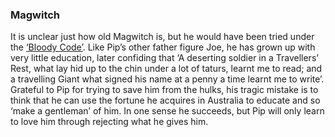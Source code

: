 ### Magwitch

It is unclear just how old Magwitch is, but he would have been tried under the [‘Bloody Code’](18c/18c-bloody-code). Like Pip’s other father figure Joe, he has grown up with very little education, later confiding that ‘A deserting soldier in a Travellers’ Rest, what lay hid up to the chin under a lot of taturs, learnt me to read; and a travelling Giant what signed his name at a penny a time learnt me to write’. Grateful to Pip for trying to save him from the hulks, his tragic mistake is to think that he can use the fortune he acquires in Australia to educate and so ‘make a gentleman’ of him. In one sense he succeeds, but Pip will only learn to love him through rejecting what he gives him. 
